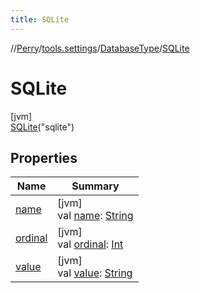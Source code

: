 ```yaml
---
title: SQLite
---
```

//[Perry](../../../../index.html)/[tools.settings](../../index.html)/[DatabaseType](../index.html)/[SQLite](index.html)



# SQLite



[jvm]\
[SQLite](index.html)("sqlite")



## Properties


| Name | Summary |
|---|---|
| [name](../-my-s-q-l/index.html#-372974862%2FProperties%2F863300109) | [jvm]<br>val [name](../-my-s-q-l/index.html#-372974862%2FProperties%2F863300109): [String](https://kotlinlang.org/api/latest/jvm/stdlib/kotlin/-string/index.html) |
| [ordinal](../-my-s-q-l/index.html#-739389684%2FProperties%2F863300109) | [jvm]<br>val [ordinal](../-my-s-q-l/index.html#-739389684%2FProperties%2F863300109): [Int](https://kotlinlang.org/api/latest/jvm/stdlib/kotlin/-int/index.html) |
| [value](../value.html) | [jvm]<br>val [value](../value.html): [String](https://kotlinlang.org/api/latest/jvm/stdlib/kotlin/-string/index.html) |

